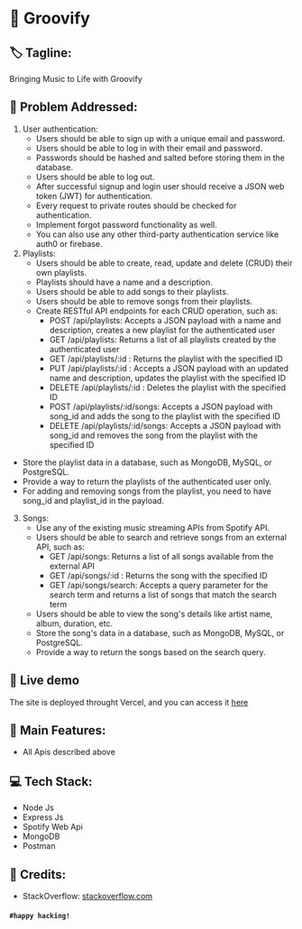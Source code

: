 # 🎼 Groovify

## 🏷 Tagline:

Bringing Music to Life with Groovify

## 🧐 Problem Addressed:

1. User authentication:
   - Users should be able to sign up with a unique email and password.
   - Users should be able to log in with their email and password.
   - Passwords should be hashed and salted before storing them in the database.
   - Users should be able to log out.
   - After successful signup and login user should receive a JSON web token (JWT) for authentication.
   - Every request to private routes should be checked for authentication.
   - Implement forgot password functionality as well.
   - You can also use any other third-party authentication service like auth0 or firebase.
2. Playlists:
   - Users should be able to create, read, update and delete (CRUD) their own playlists.
   - Playlists should have a name and a description.
   - Users should be able to add songs to their playlists.
   - Users should be able to remove songs from their playlists.
   - Create RESTful API endpoints for each CRUD operation, such as:
     - POST /api/playlists: Accepts a JSON payload with a name and description, creates a new playlist for the authenticated user
     - GET /api/playlists: Returns a list of all playlists created by the authenticated user
     - GET /api/playlists/:id : Returns the playlist with the specified ID
     - PUT /api/playlists/:id : Accepts a JSON payload with an updated name and description, updates the playlist with the specified ID
     - DELETE /api/playlists/:id : Deletes the playlist with the specified ID
     - POST /api/playlists/:id/songs: Accepts a JSON payload with song_id and adds the song to the playlist with the specified ID
     - DELETE /api/playlists/:id/songs: Accepts a JSON payload with song_id and removes the song from the playlist with the specified ID

- Store the playlist data in a database, such as MongoDB, MySQL, or PostgreSQL.
- Provide a way to return the playlists of the authenticated user only.
- For adding and removing songs from the playlist, you need to have song_id and playlist_id in the payload.

3. Songs:
   - Use any of the existing music streaming APIs from Spotify API.
   - Users should be able to search and retrieve songs from an external API, such as:
     - GET /api/songs: Returns a list of all songs available from the external API
     - GET /api/songs/:id : Returns the song with the specified ID
     - GET /api/songs/search: Accepts a query parameter for the search term and returns a list of songs that match the search term
   - Users should be able to view the song's details like artist name, album, duration, etc.
   - Store the song's data in a database, such as MongoDB, MySQL, or PostgreSQL.
   - Provide a way to return the songs based on the search query.

## 🔴 Live demo

The site is deployed throught Vercel, and you can access it [here](https://task-production-8ff6.up.railway.app/ping)

## 🚀 Main Features:

- All Apis described above

## 💻 Tech Stack:

- Node Js
- Express Js
- Spotify Web Api
- MongoDB
- Postman

## 🤝 Credits:

- StackOverflow: [stackoverflow.com](https://stackoverflow.com/)

#### `#happy hacking!`
